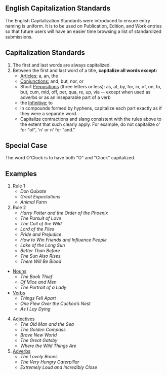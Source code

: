 English Capitalization Standards
---------------

The English Capitalization Standards were introduced to ensure entry naming is uniform. It is to be used on Publication, Edition, and Work entries so that future users will have an easier time browsing a list of standardized submissions.

Capitalization Standards
---------------
1. The first and last words are always capitalized.
2. Between the first and last word of a title, **capitalize all words except:** 
	+ [Articles:](http://grammar.about.com/od/ab/g/articleterm.htm) a, an, the
	+ [Conjunctions:](http://partofspeech.org/conjunction) and, but, nor, or
	+ Short [Prepositions](http://partofspeech.org/preposition) (three letters or less): as, at, by, for, in, of, on, to, but, cum, mid, off, per, qua, re, up, via -- except when used as adverbs or as an inseparable part of a verb
	+ the [Infinitive:](https://owl.english.purdue.edu/owl/resource/627/03/) to
	+ In compounds formed by hyphens, capitalize each part exactly as if they were a separate word.
	+ Capitalize contractions and slang consistent with the rules above to the extent that such clearly apply. For example, do not capitalize o' for "of", 'n' or n' for "and."

Special Case
---------------
The word O'Clock is to have both "O" and "Clock" capitalized.

Examples
---------------
1. Rule 1
	+ *Don Quixote*
	+ *Great Expectations*
	+ *Animal Farm*
2. Rule 2
	+ *Harry Potter and the Order of the Phoenix*
	+ *The Pursuit of Love*
	+ *The Call of the Wild*
	+ *Lord of the Flies*
	+ *Pride and Prejudice*
	+ *How to Win Friends and Influence People*
	+ *Lake of the Long Sun*
	+ *Better Than Before*
	+ *The Sun Also Rises*
	+ *There Will Be Blood*
* [Nouns](http://partofspeech.org/noun)
	+ *The Book Thief*
	+ *Of Mice and Men*
	+ *The Portrait of a Lady*
* [Verbs](http://partofspeech.org/verb)
	+ *Things Fell Apart*
	+ *One Flew Over the Cuckoo’s Nest*
	+ *As I Lay Dying*
4. [Adjectives](http://partofspeech.org/adjective/)
	+ *The Old Man and the Sea*
	+ *The Golden Compass*
	+ *Brave New World*
	+ *The Great Gatsby*
	+ *Where the Wild Things Are*
5. [Adverbs](http://partofspeech.org/adverb)
	+ *The Lovely Bones*
	+ *The Very Hungry Caterpillar*
	+ *Extremely Loud and Incredibly Close*
